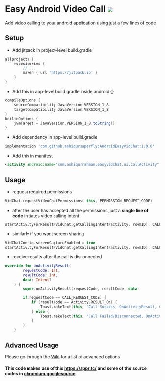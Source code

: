 # Easy Android Video Call [![](https://jitpack.io/v/ashiqursuperfly/AndroidEasyVidChat.svg)](https://jitpack.io/#ashiqursuperfly/AndroidEasyVidChat)
Add video calling to your android application using just a few lines of code

## Setup
- Add jitpack in project-level build.gradle
```groovy
allprojects {
	repositories {
        // ...
        maven { url 'https://jitpack.io' }
    }
}
```
- Add this in app-level build.gradle inside android {}
```groovy
compileOptions {
    sourceCompatibility JavaVersion.VERSION_1_8
    targetCompatibility JavaVersion.VERSION_1_8
}
kotlinOptions {
    jvmTarget = JavaVersion.VERSION_1_8.toString()
}
  ```
- Add dependency in app-level build.gradle
```groovy
implementation 'com.github.ashiqursuperfly:AndroidEasyVidChat:1.0.0'
```
- Add this in manifest
```xml
<activity android:name="com.ashiqurrahman.easyvidchat.ui.CallActivity" />
```

## Usage
- request required permissions
```kotlin
VidChat.requestVideoChatPermissions( this, PERMISSION_REQUEST_CODE)
```
- after the user has accepted all the permissions, just a **single line of code** initiates video calling intent
```kotlin
startActivityForResult(VidChat.getCallingIntent(activity, roomID), CALL_REQUEST_CODE) // send an unique roomID for your call, the receiver user must also connect on the same roomID
```
- similarly if you want screen sharing
```kotlin
VidChatConfig.screenCaptureEnabled = true
startActivityForResult(VidChat.getCallingIntent(activity, roomID), CALL_REQUEST_CODE) // send an unique roomID for your call, the receiver user must also connect on the same roomID
```
- receive results after the call is disconnected
```kotlin
override fun onActivityResult(
        requestCode: Int,
        resultCode: Int,
        data: Intent?
    ) {
        super.onActivityResult(requestCode, resultCode, data)

        if(requestCode == CALL_REQUEST_CODE) {
            if (resultCode == Activity.RESULT_OK) {
                Toast.makeText(this, "Call Success, OnActivityResult, Code:$resultCode", Toast.LENGTH_LONG).show()
            } else {
                Toast.makeText(this, "Call Failed/Disconnected, OnActivityResult, Code:$resultCode", Toast.LENGTH_LONG).show()
            }
        }
    }
```
## Advanced Usage
Please go through the [Wiki](https://github.com/ashiqursuperfly/AndroidEasyVidChat/wiki/Advanced-Usage) for a list of advanced options 

#### This code makes use of this <a href="https://appr.tc/">https://appr.tc/</a> and some of the source codes in <a href="https://chromium.googlesource.com/">chromium.googlesource</a>

